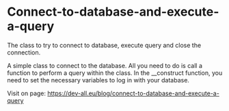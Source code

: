 # Connect-to-database-and-execute-a-query
The class to try to connect to database, execute query and close the connection.

A simple class to connect to the database. All you need to do is call a function to perform a query within the class. In the __construct function, you need to set the necessary variables to log in with your database.

Visit on page: https://dev-all.eu/blog/connect-to-database-and-execute-a-query
